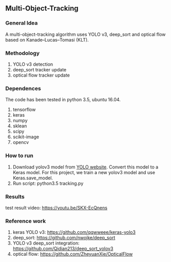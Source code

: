 ## Multi-Object-Tracking

### General Idea
A multi-object-tracking algorithm uses YOLO v3, deep_sort and optical flow based on Kanade–Lucas–Tomasi (KLT). 

### Methodology
1. YOLO v3 detection
2. deep_sort tracker update
3. optical flow tracker update

### Dependences
The code has been tested in python 3.5, ubuntu 16.04. 
1. tensorflow
2. keras
3. numpy
4. sklean
5. scipy
6. scikit-image
7. opencv

### How to run
1. Download yolov3 model from [YOLO website](http://pjreddie.com/darknet/yolo/). Convert this model to a Keras model. For this project, we train a new yolov3 model and use Keras.save_model. 
2. Run script: python3.5 tracking.py


### Results

test result video: https://youtu.be/SKX-EcQnens

### Reference work
1. keras YOLO v3: https://github.com/qqwweee/keras-yolo3
2. deep_sort: https://github.com/nwojke/deep_sort
3. YOLO v3 deep_sort integration: https://github.com/Qidian213/deep_sort_yolov3
4. optical flow: https://github.com/ZheyuanXie/OpticalFlow
